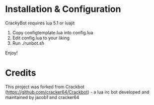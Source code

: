 Installation & Configuration
============================
CrackyBot requires lua 5.1 or luajit

1. Copy configtemplate.lua into config.lua
2. Edit config.lua to your liking
3. Run ./runbot.sh

Enjoy!

Credits
=======
This project was forked from Crackbot (https://github.com/cracker64/Crackbot) - a lua irc bot developed and maintained by jacob1 and cracker64
